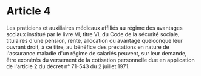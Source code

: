 # Article 4

Les praticiens et auxiliaires médicaux affiliés au régime des avantages sociaux institué par le livre VI, titre VI, du Code de la sécurité sociale, titulaires d'une pension, rente, allocation ou avantage quelconque leur ouvrant droit, à ce titre, au bénéfice des prestations en nature de l'assurance maladie d'un régime de salariés peuvent, sur leur demande, être exonérés du versement de la cotisation personnelle due en application de l'article 2 du décret n° 71-543 du 2 juillet 1971.
